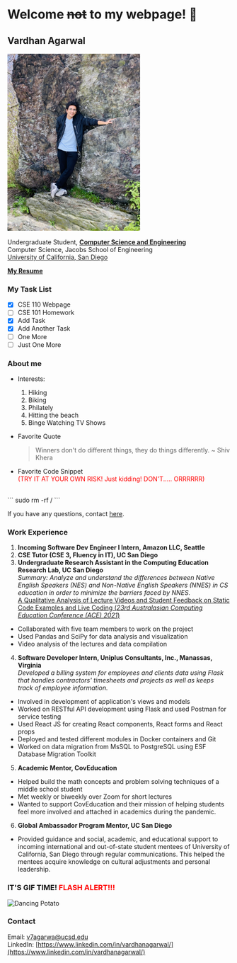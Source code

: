 # Welcome ~~not~~ to my webpage! 👀
## Vardhan Agarwal
<!---![Profile Picture](me.jpeg = 50x50) -->
<img src="me.jpeg" alt="Profile Picture" style="width:300px">

Undergraduate Student, 
[**Computer Science and Engineering**](https://cse.ucsd.edu/) <br>
Computer Science, Jacobs School of Engineering <br>
[University of California, San Diego](http://ucsd.edu) <br>

[**My Resume**](https://drive.google.com/file/d/1_xPH4dYh4QHfCEraNP3p4fWaQX5kUjEX/view?usp=sharing)


### My Task List
- [x] CSE 110 Webpage
- [ ] CSE 101 Homework
- [x] Add Task
- [x] Add Another Task
- [ ] One More
- [ ] Just One More

### About me
* Interests: 
    <ol>
        <li> Hiking </li>
        <li> Biking </li>
        <li> Philately </li>
        <li> Hitting the beach </li>
        <li> Binge Watching TV Shows </li>
    </ol>

* Favorite Quote <br>
    > Winners don't do different things, they do things differently. ~ Shiv Khera

* Favorite Code Snippet <br>
<span style="color:red"> (TRY IT AT YOUR OWN RISK! Just kidding! DON'T.....        ORRRRRR)  </span>
<br>
    ```
    sudo rm -rf /
    ```

If you have any questions, contact [here](https://vardhan08.github.io/CSE110/#contact). <!--Add link to Contact Section -->

### Work Experience
1. **Incoming Software Dev Engineer I Intern, Amazon LLC, Seattle** <br>
2. **CSE Tutor (CSE 3, Fluency in IT), UC San Diego** <br>
3. **Undergraduate Research Assistant in the Computing Education Research Lab, UC San Diego** <br>
*Summary: Analyze and understand the differences between Native English Speakers (NES) and Non-Native English Speakers (NNES) in CS education in order to minimize the barriers faced by NNES.* <br>
[A Qualitative Analysis of Lecture Videos and Student Feedback on Static Code Examples and Live Coding (*23rd Australasian Computing Education Conference (ACE) 2021*)](https://dl.acm.org/doi/abs/10.1145/3441636.3442317) 
* Collaborated with five team members to work on the project <br>
* Used Pandas and SciPy for data analysis and visualization <br>
* Video analysis of the lectures and data compilation <br>

4. **Software Developer Intern, Uniplus Consultants, Inc., Manassas, Virginia** <br>
*Developed a billing system for employees and clients data using Flask that handles contractors' timesheets and projects as well as keeps track of employee information.*
* Involved in development of application's views and models
* Worked on RESTful API development using Flask and used Postman for service testing
* Used React JS for creating React components, React forms and React props
* Deployed and tested different modules in Docker containers and Git
* Worked on data migration from MsSQL to PostgreSQL using ESF Database Migration Toolkit

5. **Academic Mentor, CovEducation**
* Helped build the math concepts and problem solving techniques of a middle school student
* Met weekly or biweekly over Zoom for short lectures
* Wanted to support CovEducation and their mission of helping students feel more involved and attached in academics during the pandemic.

6. **Global Ambassador Program Mentor, UC San Diego**
* Provided guidance and social, academic, and educational support to incoming international and out-of-state student mentees of University of California, San Diego through regular communications. This helped the mentees acquire knowledge on cultural adjustments and personal leadership.

### IT'S GIF TIME! <span style="color:red">FLASH ALERT!!! </span>
![Dancing Potato](https://media.giphy.com/media/tk18zeWCAkzcI/giphy.gif)

### Contact
Email: [v7agarwa@ucsd.edu](v7agarwa@ucsd.edu) <br>
LinkedIn: [https://www.linkedin.com/in/vardhanagarwal/](https://www.linkedin.com/in/vardhanagarwal/)